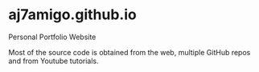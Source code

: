 # aj7amigo.github.io
Personal Portfolio Website

Most of the source code is obtained from the web, multiple GitHub repos and from Youtube tutorials.
